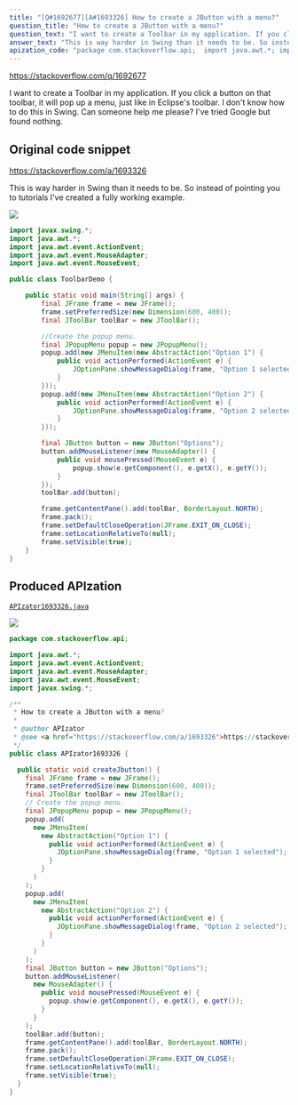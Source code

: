 ```yaml
---
title: "[Q#1692677][A#1693326] How to create a JButton with a menu?"
question_title: "How to create a JButton with a menu?"
question_text: "I want to create a Toolbar in my application. If you click a button on that toolbar, it will pop up a menu, just like in Eclipse's toolbar. I don't know how to do this in Swing. Can someone help me please? I've tried Google but found nothing."
answer_text: "This is way harder in Swing than it needs to be. So instead of pointing you to tutorials I've created a fully working example."
apization_code: "package com.stackoverflow.api;  import java.awt.*; import java.awt.event.ActionEvent; import java.awt.event.MouseAdapter; import java.awt.event.MouseEvent; import javax.swing.*;  /**  * How to create a JButton with a menu?  *  * @author APIzator  * @see <a href=\"https://stackoverflow.com/a/1693326\">https://stackoverflow.com/a/1693326</a>  */ public class APIzator1693326 {    public static void createJbutton() {     final JFrame frame = new JFrame();     frame.setPreferredSize(new Dimension(600, 400));     final JToolBar toolBar = new JToolBar();     // Create the popup menu.     final JPopupMenu popup = new JPopupMenu();     popup.add(       new JMenuItem(         new AbstractAction(\"Option 1\") {           public void actionPerformed(ActionEvent e) {             JOptionPane.showMessageDialog(frame, \"Option 1 selected\");           }         }       )     );     popup.add(       new JMenuItem(         new AbstractAction(\"Option 2\") {           public void actionPerformed(ActionEvent e) {             JOptionPane.showMessageDialog(frame, \"Option 2 selected\");           }         }       )     );     final JButton button = new JButton(\"Options\");     button.addMouseListener(       new MouseAdapter() {         public void mousePressed(MouseEvent e) {           popup.show(e.getComponent(), e.getX(), e.getY());         }       }     );     toolBar.add(button);     frame.getContentPane().add(toolBar, BorderLayout.NORTH);     frame.pack();     frame.setDefaultCloseOperation(JFrame.EXIT_ON_CLOSE);     frame.setLocationRelativeTo(null);     frame.setVisible(true);   } }"
---
```


https://stackoverflow.com/q/1692677

I want to create a Toolbar in my application. If you click a button on that toolbar, it will pop up a menu, just like in Eclipse&#x27;s toolbar. I don&#x27;t know how to do this in Swing. Can someone help me please? I&#x27;ve tried Google but found nothing.



## Original code snippet

https://stackoverflow.com/a/1693326

This is way harder in Swing than it needs to be. So instead of pointing you to tutorials I&#x27;ve created a fully working example.

<div class="code-logo"><img src="/stackoverflow.png" /></div>

```java
import javax.swing.*;
import java.awt.*;
import java.awt.event.ActionEvent;
import java.awt.event.MouseAdapter;
import java.awt.event.MouseEvent;

public class ToolbarDemo {

    public static void main(String[] args) {
        final JFrame frame = new JFrame();
        frame.setPreferredSize(new Dimension(600, 400));
        final JToolBar toolBar = new JToolBar();

        //Create the popup menu.
        final JPopupMenu popup = new JPopupMenu();
        popup.add(new JMenuItem(new AbstractAction("Option 1") {
            public void actionPerformed(ActionEvent e) {
                JOptionPane.showMessageDialog(frame, "Option 1 selected");
            }
        }));
        popup.add(new JMenuItem(new AbstractAction("Option 2") {
            public void actionPerformed(ActionEvent e) {
                JOptionPane.showMessageDialog(frame, "Option 2 selected");
            }
        }));

        final JButton button = new JButton("Options");
        button.addMouseListener(new MouseAdapter() {
            public void mousePressed(MouseEvent e) {
                popup.show(e.getComponent(), e.getX(), e.getY());
            }
        });
        toolBar.add(button);

        frame.getContentPane().add(toolBar, BorderLayout.NORTH);
        frame.pack();
        frame.setDefaultCloseOperation(JFrame.EXIT_ON_CLOSE);
        frame.setLocationRelativeTo(null);
        frame.setVisible(true);
    }
}
```

## Produced APIzation

[`APIzator1693326.java`](https://github.com/pasqualesalza/apization-temp-data/raw/master/search/APIzator1693326.java)

<div class="code-logo"><img src="/apizator.png" /></div>

```java
package com.stackoverflow.api;

import java.awt.*;
import java.awt.event.ActionEvent;
import java.awt.event.MouseAdapter;
import java.awt.event.MouseEvent;
import javax.swing.*;

/**
 * How to create a JButton with a menu?
 *
 * @author APIzator
 * @see <a href="https://stackoverflow.com/a/1693326">https://stackoverflow.com/a/1693326</a>
 */
public class APIzator1693326 {

  public static void createJbutton() {
    final JFrame frame = new JFrame();
    frame.setPreferredSize(new Dimension(600, 400));
    final JToolBar toolBar = new JToolBar();
    // Create the popup menu.
    final JPopupMenu popup = new JPopupMenu();
    popup.add(
      new JMenuItem(
        new AbstractAction("Option 1") {
          public void actionPerformed(ActionEvent e) {
            JOptionPane.showMessageDialog(frame, "Option 1 selected");
          }
        }
      )
    );
    popup.add(
      new JMenuItem(
        new AbstractAction("Option 2") {
          public void actionPerformed(ActionEvent e) {
            JOptionPane.showMessageDialog(frame, "Option 2 selected");
          }
        }
      )
    );
    final JButton button = new JButton("Options");
    button.addMouseListener(
      new MouseAdapter() {
        public void mousePressed(MouseEvent e) {
          popup.show(e.getComponent(), e.getX(), e.getY());
        }
      }
    );
    toolBar.add(button);
    frame.getContentPane().add(toolBar, BorderLayout.NORTH);
    frame.pack();
    frame.setDefaultCloseOperation(JFrame.EXIT_ON_CLOSE);
    frame.setLocationRelativeTo(null);
    frame.setVisible(true);
  }
}

```
